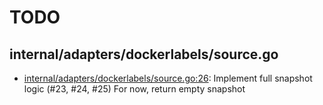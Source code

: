 # TODO
## internal/adapters/dockerlabels/source.go
* [internal/adapters/dockerlabels/source.go:26](internal/adapters/dockerlabels/source.go#L26): Implement full snapshot logic (#23, #24, #25) For now, return empty snapshot
